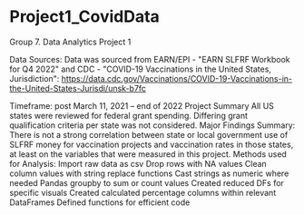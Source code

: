 # Project1_CovidData

Group 7. Data Analytics Project 1

Data Sources:
Data was sourced from EARN/EPI - "EARN SLFRF Workbook for Q4 2022"  and
CDC - "COVID-19 Vaccinations in the United States, Jurisdiction":
https://data.cdc.gov/Vaccinations/COVID-19-Vaccinations-in-the-United-States-Jurisdi/unsk-b7fc

Timeframe: 
	post March 11, 2021 – end of 2022
Project Summary
All US states were reviewed for federal grant spending.
Differing grant qualification criteria per state was not considered.
Major Findings Summary:
There is not a strong correlation between state or local government use of SLFRF money for vaccination projects and 	vaccination rates in those states, at least on the variables that were measured in this project.
Methods used for Analysis:
Import raw data as csv
Drop rows with NA values
Clean column values with string replace functions
Cast strings as numeric where needed
Pandas groupby to sum or count values
Created reduced DFs for specific visuals
Created calculated percentage columns within relevant DataFrames
Defined functions for efficient code
